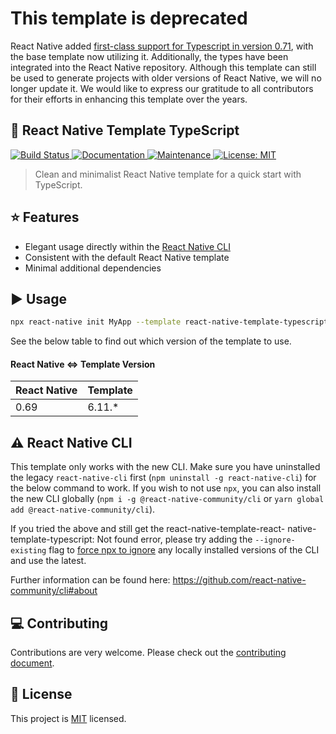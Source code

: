 # This template is deprecated

React Native added [first-class support for Typescript in version 0.71](https://reactnative.dev/blog/2023/01/03/typescript-first), with the base template now utilizing it. Additionally, the types have been integrated into the React Native repository. Although this template can still be used to generate projects with older versions of React Native, we will no longer update it. We would like to express our gratitude to all contributors for their efforts in enhancing this template over the years.

## :space_invader: React Native Template TypeScript

<p>
  <a href="https://github.com/react-native-community/react-native-template-typescript/actions/workflows/npm-publish.yml">
    <img alt="Build Status" src="https://github.com/react-native-community/react-native-template-typescript/actions/workflows/npm-publish.yml/badge.svg" />
  </a>
  <a href="https://github.com/react-native-community/react-native-template-typescript#readme">
    <img alt="Documentation" src="https://img.shields.io/badge/documentation-yes-brightgreen.svg" />
  </a>
  <a href="https://github.com/react-native-community/react-native-template-typescript/graphs/commit-activity">
    <img alt="Maintenance" src="https://img.shields.io/badge/Maintained%3F-yes-green.svg" />
  </a>
  <a href="https://github.com/react-native-community/react-native-template-typescript/blob/master/LICENSE">
    <img alt="License: MIT" src="https://img.shields.io/badge/License-MIT-yellow.svg" />
  </a>
</p>

> Clean and minimalist React Native template for a quick start with TypeScript.

## :star: Features

- Elegant usage directly within the [React Native CLI](https://github.com/react-native-community/cli)
- Consistent with the default React Native template
- Minimal additional dependencies

## :arrow_forward: Usage

```sh
npx react-native init MyApp --template react-native-template-typescript@6.12.10
```

See the below table to find out which version of the template to use.

#### React Native <=> Template Version

| React Native | Template |
| ------------ | -------- |
| 0.69         | 6.11.\*  |

## :warning: React Native CLI

This template only works with the new CLI. Make sure you have uninstalled the legacy `react-native-cli` first (`npm uninstall -g react-native-cli`) for the below command to work. If you wish to not use `npx`, you can also install the new CLI globally (`npm i -g @react-native-community/cli` or `yarn global add @react-native-community/cli`).

If you tried the above and still get the react-native-template-react- native-template-typescript: Not found error, please try adding the `--ignore-existing` flag to [force npx to ignore](https://github.com/npm/npx#description) any locally installed versions of the CLI and use the latest.

Further information can be found here: https://github.com/react-native-community/cli#about

## :computer: Contributing

Contributions are very welcome. Please check out the [contributing document](CONTRIBUTING.md).

## :bookmark: License

This project is [MIT](LICENSE) licensed.
